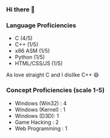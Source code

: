 ### Hi there 👋

### Language Proficiencies
- C (4/5)
- C++ (1/5)
- x86 ASM (1/5)
- Python (1/5)
- HTML/CSS/JS (1/5)

As love straight C and I dislike C++ 😄

### Concept Proficiencies (scale 1-5)
- Windows (Win32) : 4
- Windows (Kernel) : 1
- Windows (D3D): 1
- Game Hacking : 2
- Web Programming : 1

<!--
**Volkanite/Volkanite** is a ✨ _special_ ✨ repository because its `README.md` (this file) appears on your GitHub profile.

Here are some ideas to get you started:

- 🔭 I’m currently working on ...
- 🌱 I’m currently learning ...
- 👯 I’m looking to collaborate on ...
- 🤔 I’m looking for help with ...
- 💬 Ask me about ...
- 📫 How to reach me: ...
- 😄 Pronouns: ...
- ⚡ Fun fact: ...
-->
